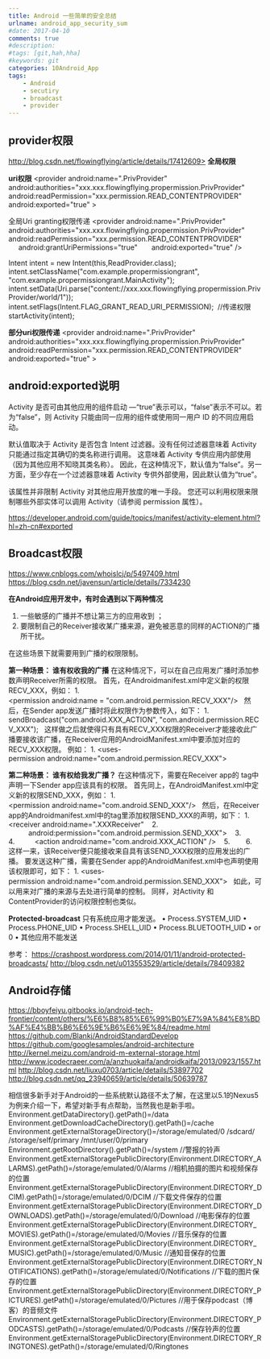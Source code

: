 ```yaml
---
title: Android 一些简单的安全总结
urlname: android_app_security_sum
#date: 2017-04-10
comments: true
#description: 
#tags: [git,hah,hha]
#keywords: git
categories: 10Android_App
tags:
    - Android
    - secutiry
    - broadcast
	- provider
---
```


## provider权限
http://blog.csdn.net/flowingflying/article/details/17412609> 
**全局权限**
<provider
                android:name="com.xxx.ExampleProvider "
                android:authorities="com.xxx.provider "
                android:exported="true"
                android:readPermission="com.xxx.permission.READ"
                android:writePermission="com.xxx.permission.WRITE" />

<uses-permission android:name="com.xxx.permission.READ" />

**uri权限**
<provider android:name=".PrivProvider" 
    android:authorities="xxx.xxx.flowingflying.propermission.PrivProvider" 
    android:readPermission="xxx.permission.READ_CONTENTPROVIDER" 
    android:exported="true" > 
    <path-permission android:pathPrefix="/hello" android:readPermission="READ_HELLO_CONTENTPROVIDER" />
</provider> 


全局Uri granting权限传递
<provider android:name=".PrivProvider" 
     android:authorities="xxx.xxx.flowingflying.propermission.PrivProvider" 
     android:readPermission="xxx.permission.READ_CONTENTPROVIDER" 
     android:grantUriPermissions="true" 
     android:exported="true" /> 

Intent intent = new Intent(this,ReadProvider.class); 
intent.setClassName("com.example.propermissiongrant", "com.example.propermissiongrant.MainActivity");
intent.setData(Uri.parse("content://xxx.xxx.flowingflying.propermission.PrivProvider/world/1"));
intent.setFlags(Intent.FLAG_GRANT_READ_URI_PERMISSION);  //传递权限 
startActivity(intent); 

**部分uri权限传递**
<provider android:name=".PrivProvider" 
     android:authorities="xxx.xxx.flowingflying.propermission.PrivProvider" 
     android:readPermission="xxx.permission.READ_CONTENTPROVIDER" 
     android:exported="true" >  
     <grant-uri-permission android:pathPrefix="/hello" />
</provider> 


## android:exported说明

Activity 是否可由其他应用的组件启动 —“true”表示可以，“false”表示不可以。若为“false”，则 Activity 只能由同一应用的组件或使用同一用户 ID 的不同应用启动。

默认值取决于 Activity 是否包含 Intent 过滤器。没有任何过滤器意味着 Activity 只能通过指定其确切的类名称进行调用。 这意味着 Activity 专供应用内部使用（因为其他应用不知晓其类名称）。 因此，在这种情况下，默认值为“false”。另一方面，至少存在一个过滤器意味着 Activity 专供外部使用，因此默认值为“true”。

该属性并非限制 Activity 对其他应用开放度的唯一手段。 您还可以利用权限来限制哪些外部实体可以调用 Activity（请参阅 permission 属性）。

https://developer.android.com/guide/topics/manifest/activity-element.html?hl=zh-cn#exported


## Broadcast权限
https://www.cnblogs.com/whoislcj/p/5497409.html
https://blog.csdn.net/javensun/article/details/7334230

**在Android应用开发中，有时会遇到以下两种情况**
1. 一些敏感的广播并不想让第三方的应用收到 ；
2. 要限制自己的Receiver接收某广播来源，避免被恶意的同样的ACTION的广播所干扰。

在这些场景下就需要用到广播的权限限制。

**第一种场景： 谁有权收我的广播**
在这种情况下，可以在自己应用发广播时添加参数声明Receiver所需的权限。
首先，在Androidmanifest.xml中定义新的权限RECV_XXX，例如：
	1. <permission android:name = "com.android.permission.RECV_XXX"/>  
然后，在Sender app发送广播时将此权限作为参数传入，如下：
	1. sendBroadcast("com.android.XXX_ACTION", "com.android.permission.RECV_XXX");  
这样做之后就使得只有具有RECV_XXX权限的Receiver才能接收此广播要接收该广播，在Receiver应用的AndroidManifest.xml中要添加对应的RECV_XXX权限。
例如：
	1. <uses-permission android:name="com.android.permission.RECV_XXX"></uses-permission>  

**第二种场景： 谁有权给我发广播？**
在这种情况下，需要在Receiver app的<receiver> tag中声明一下Sender app应该具有的权限。
首先同上，在AndroidManifest.xml中定义新的权限SEND_XXX，例如：
	1. <permission android:name="com.android.SEND_XXX"/>  
然后，在Receiver app的Androidmanifest.xml中的<receiver>tag里添加权限SEND_XXX的声明，如下：
	1. <receiver android:name=".XXXReceiver"   
	2.           android:permission="com.android.permission.SEND_XXX">   
	3.     <intent-filter>  
	4.          <action android:name="com.android.XXX_ACTION" />   
	5.     </intent-filter>  
	6. </receiver>  
这样一来，该Receiver便只能接收来自具有该SEND_XXX权限的应用发出的广播。
要发送这种广播，需要在Sender app的AndroidManifest.xml中也声明使用该权限即可，如下：
	1. <uses-permission android:name="com.android.permission.SEND_XXX"></uses-permission>  
如此，可以用来对广播的来源与去处进行简单的控制。
同样，对Activity 和 ContentProvider的访问权限控制也类似。


**Protected-broadcast**
只有系统应用才能发送。
• Process.SYSTEM_UID
• Process.PHONE_UID
• Process.SHELL_UID
• Process.BLUETOOTH_UID
• or 0
• 其他应用不能发送

参考：
https://crashpost.wordpress.com/2014/01/11/android-protected-broadcasts/
http://blog.csdn.net/u013553529/article/details/78409382


## Android存储
https://bboyfeiyu.gitbooks.io/android-tech-frontier/content/others/%E6%B8%85%E6%99%B0%E7%9A%84%E8%BD%AF%E4%BB%B6%E6%9E%B6%E6%9E%84/readme.html
https://github.com/Blankj/AndroidStandardDevelop
https://github.com/googlesamples/android-architecture
http://kernel.meizu.com/android-m-external-storage.html
http://www.jcodecraeer.com/a/anzhuokaifa/androidkaifa/2013/0923/1557.html
http://blog.csdn.net/liuxu0703/article/details/53897702
http://blog.csdn.net/qq_23940659/article/details/50639787

相信很多新手对于Android的一些系统默认路径不太了解，在这里以5.1的Nexus5为例来介绍一下，希望对新手有点帮助，当然我也是新手啦。
Environment.getDataDirectory().getPath()=/data
Environment.getDownloadCacheDirectory().getPath()=/cache
Environment.getExternalStorageDirectory()=/storage/emulated/0    /sdcard/  /storage/self/primary   /mnt/user/0/primary
Environment.getRootDirectory().getPath()=/system
//警报的铃声
Environment.getExternalStoragePublicDirectory(Environment.DIRECTORY_ALARMS).getPath()=/storage/emulated/0/Alarms
//相机拍摄的图片和视频保存的位置
Environment.getExternalStoragePublicDirectory(Environment.DIRECTORY_DCIM).getPath()=/storage/emulated/0/DCIM
//下载文件保存的位置
Environment.getExternalStoragePublicDirectory(Environment.DIRECTORY_DOWNLOADS).getPath()=/storage/emulated/0/Download
//电影保存的位置
Environment.getExternalStoragePublicDirectory(Environment.DIRECTORY_MOVIES).getPath()=/storage/emulated/0/Movies
//音乐保存的位置
Environment.getExternalStoragePublicDirectory(Environment.DIRECTORY_MUSIC).getPath()=/storage/emulated/0/Music
//通知音保存的位置
Environment.getExternalStoragePublicDirectory(Environment.DIRECTORY_NOTIFICATIONS).getPath()=/storage/emulated/0/Notifications
//下载的图片保存的位置
Environment.getExternalStoragePublicDirectory(Environment.DIRECTORY_PICTURES).getPath()=/storage/emulated/0/Pictures
//用于保存podcast（博客）的音频文件
Environment.getExternalStoragePublicDirectory(Environment.DIRECTORY_PODCASTS).getPath()=/storage/emulated/0/Podcasts
//保存铃声的位置
Environment.getExternalStoragePublicDirectory(Environment.DIRECTORY_RINGTONES).getPath()=/storage/emulated/0/Ringtones

